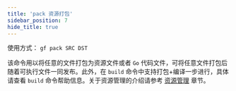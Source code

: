 ```yaml
---
title: 'pack 资源打包'
sidebar_position: 7
hide_title: true
---
```


使用方式： `gf pack SRC DST`

该命令用以将任意的文件打包为资源文件或者 `Go` 代码文件，可将任意文件打包后随着可执行文件一同发布。此外，在 `build` 命令中支持打包+编译一步进行，具体请查看 `build` 命令帮助信息。关于资源管理的介绍请参考 [资源管理](../1-核心组件/3-资源管理/3-资源管理.md) 章节。